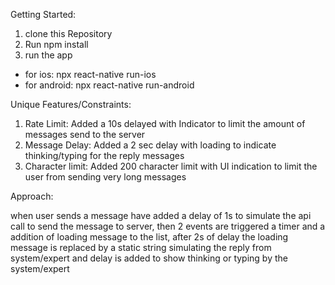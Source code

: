 Getting Started:

1. clone this Repository
2. Run npm install
3. run the app
  - for ios: npx react-native run-ios
  - for android: npx react-native run-android

Unique Features/Constraints:

1. Rate Limit: Added a 10s delayed with Indicator to limit the amount of messages send to the server
2. Message Delay: Added a 2 sec delay with loading to indicate thinking/typing for the reply messages
3. Character limit: Added 200 character limit with UI indication to limit the user from sending very long messages

Approach:

when user sends a message have added a delay of 1s to simulate the api call to send the message to server, then 2 events are triggered a timer and a addition of loading message to the list, after 2s of delay the loading message is replaced by a static string simulating the reply from system/expert and delay is added to show thinking or typing by the system/expert
